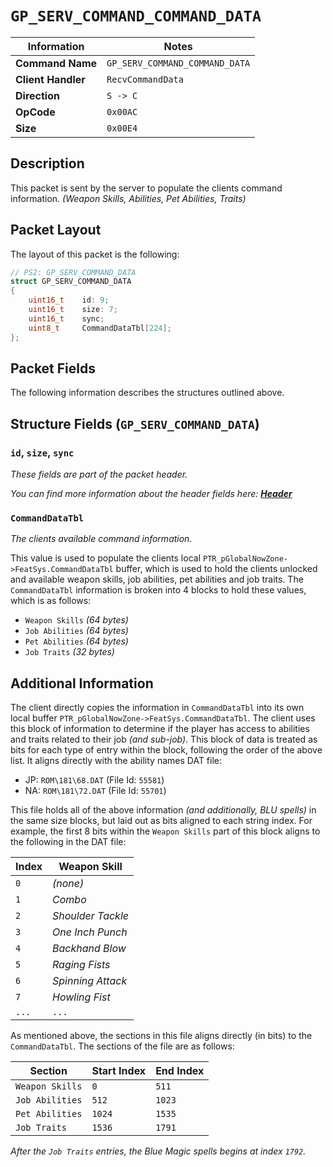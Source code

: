 # `GP_SERV_COMMAND_COMMAND_DATA`

| Information               | Notes |
|---                        |---    |
| **Command Name**          | `GP_SERV_COMMAND_COMMAND_DATA` |
| **Client Handler**        | `RecvCommandData` |
| **Direction**             | `S -> C` |
| **OpCode**                | `0x00AC` |
| **Size**                  | `0x00E4` |

## Description

This packet is sent by the server to populate the clients command information. _(Weapon Skills, Abilities, Pet Abilities, Traits)_

## Packet Layout

The layout of this packet is the following:

```cpp
// PS2: GP_SERV_COMMAND_DATA
struct GP_SERV_COMMAND_DATA
{
    uint16_t    id: 9;
    uint16_t    size: 7;
    uint16_t    sync;
    uint8_t     CommandDataTbl[224];
};
```

## Packet Fields

The following information describes the structures outlined above.

## Structure Fields (`GP_SERV_COMMAND_DATA`)

### `id`, `size`, `sync`

_These fields are part of the packet header._

_You can find more information about the header fields here: [**Header**](/world/HEADER.md)_

### `CommandDataTbl`

_The clients available command information._

This value is used to populate the clients local `PTR_pGlobalNowZone->FeatSys.CommandDataTbl` buffer, which is used to hold the clients unlocked and available weapon skills, job abilities, pet abilities and job traits. The `CommandDataTbl` information is broken into 4 blocks to hold these values, which is as follows:

  - `Weapon Skills` _(64 bytes)_
  - `Job Abilities` _(64 bytes)_
  - `Pet Abilities` _(64 bytes)_
  - `Job Traits` _(32 bytes)_

## Additional Information

The client directly copies the information in `CommandDataTbl` into its own local buffer `PTR_pGlobalNowZone->FeatSys.CommandDataTbl`. The client uses this block of information to determine if the player has access to abilities and traits related to their job _(and sub-job)_. This block of data is treated as bits for each type of entry within the block, following the order of the above list. It aligns directly with the ability names DAT file:

  - JP: `ROM\181\68.DAT` (File Id: `55581`)
  - NA: `ROM\181\72.DAT` (File Id: `55701`)

This file holds all of the above information _(and additionally, BLU spells)_ in the same size blocks, but laid out as bits aligned to each string index. For example, the first 8 bits within the `Weapon Skills` part of this block aligns to the following in the DAT file:

| Index | Weapon Skill |
| --- | --- |
| `0` | _(none)_ |
| `1` | _Combo_ |
| `2` | _Shoulder Tackle_ |
| `3` | _One Inch Punch_ |
| `4` | _Backhand Blow_ |
| `5` | _Raging Fists_ |
| `6` | _Spinning Attack_ |
| `7` | _Howling Fist_ |
| `...` | `...` |

As mentioned above, the sections in this file aligns directly (in bits) to the `CommandDataTbl`. The sections of the file are as follows:

| Section | Start Index | End Index |
| --- | --- | --- |
| `Weapon Skills`   | `0`       | `511` |
| `Job Abilities`   | `512`     | `1023` |
| `Pet Abilities`   | `1024`    | `1535` |
| `Job Traits`      | `1536`    | `1791` |

_After the `Job Traits` entries, the Blue Magic spells begins at index `1792`._

